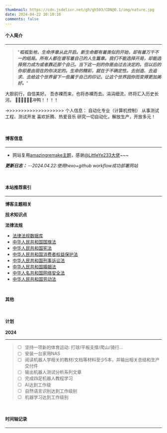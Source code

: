```yaml
---
thumbnail: https://cdn.jsdelivr.net/gh/gh503/CDN@0.1/img/nature.jpg
date: 2024-04-22 10:10:10
comments: false
---
```


#### 个人简介

---
>"***呱呱坠地，生命序章从此开启。新生命都有着类似的开始，却有着万千不一的结局。所有人都在谱写着自己的人生篇章。我们不能选择开局，却能选择努力成为或者靠近那个自己。当下这一刻的你是由过去决定的。但以后的你却是由现在的你决定的。生命的精彩，就在于不确定性。去创造、去追求、去给这个世界留下一些属于自己的印记，让这个世界因你而变得更加美好。***"

大胆前行，自信美好。
吾赤裸而来，也将赤裸而去。涓涓细流，终将汇入历史长河。
💪💪💪💪💪💪冲鸭！！！！

->>>>>>>>>>>>>>>>>>>>
个人信息：
自动化专业（计算机控制）
从事测试工程、测试开发
喜欢折腾、热爱音乐
研究一切自动化，解放生产，开放多元！

<br>

#### 博客信息

---
+ 网站复用[amazingremake主题](https://github.com/LittleYe233/hexo-theme-amazingremake)，感谢[@LittleYe233大佬](https://github.com/LittleYe233)~~~


***更新日志：***
--*2024.04.22:使用hexo+github workflow成功部署网站*

<br>

#### 本站推荐索引

---
**博客主题相关**


**技术知识点**
<br>

**法律法规**
+ [法律法规数据库](http://search.chinalaw.gov.cn/search2.html)
+ [中华人民共和国国旗法](https://removeif.github.io/law/中华人民共和国国旗法.html)
+ [中华人民共和国宪法](https://removeif.github.io/law/中华人民共和国宪法.html)
+ [中华人民共和国消费者权益保护法](https://removeif.github.io/law/中华人民共和国消费者权益保护法.html)
+ [中华人民共和国刑事诉讼法](https://removeif.github.io/law/中华人民共和国刑事诉讼法.html)
+ [中华人民共和国婚姻法](https://removeif.github.io/law/中华人民共和国婚姻法.html)
+ [中华人名共和国网络安全法](https://removeif.github.io/law/%E4%B8%AD%E5%8D%8E%E4%BA%BA%E6%B0%91%E5%85%B1%E5%92%8C%E5%9B%BD%E7%BD%91%E7%BB%9C%E5%AE%89%E5%85%A8%E6%B3%95.html)  
+ [中华人民共和国劳动法](https://removeif.github.io/law/中华人民共和国劳动法.html)
<br>

**其他**

<br>

#### 计划
**2024**

---
>+ [ ] 坚持一项新的体育运动: 打球/平板支撑/爬山/骑行...
>+ [ ] 安装一台家用NAS
>+ [ ] 阅读机器人学相关的教材/文档等材料至少5本，并输出相关总结和生产交付件
>+ [ ] 输出机器人测试分析系列文章
>+ [ ] 完成四足机器人教程学习
>+ [ ] AI达到工作级
>+ [ ] 自然语言识别达到工作级别
>+ [ ] 机器学习达到工作级别

<br>

#### 时间轴记录

---

<div class="time-axis-main">
	<ul class="time-axis"></ul>
</div>
<script src="/js/about-me.js"></script>
<br>
<br>